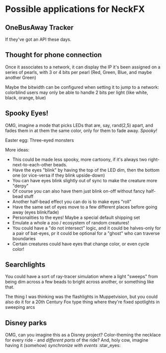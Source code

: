 # Possible applications for NeckFX

## OneBusAway Tracker

If they've got an API these days.

## Thought for phone connection

Once it associates to a network, it can display the IP it's been assigned on a series of pearls, with 3 or 4 bits per pearl (Red, Green, Blue, and maybe another Green)

Maybe the bitwidth can be configured when setting it to jump to a network: colorblind users may only be able to handle 2 bits per light (like white, black, orange, blue)

## Spooky Eyes!

OMG, imagine a mode that picks LEDs that are, say, rand(2,5) apart, and fades them in at them the same color, only for them to fade away. *Spooky!*

Easter egg: Three-eyed monsters

More ideas:

- This could be made less spooky, more cartoony, if it's always two right-next-to-each-other beads.
- Have the eyes "blink" by having the top of the LED dim, then the bottom one (or vice-versa if they blink upside-down)
- You can have eyes blink slightly out of sync to make the creature more "derpy"
- Of course you can also have them just blink on-off without fancy half-bead stuff
- Another half-bead effect you can do is to make eyes "roll"
- Have the same set of eyes move to a few different places before going away (eyes blink/fade)
- Personalities to the eyes! Maybe a special default shipping set
- Emulate a whole a zoo / ecosystem of random creatures!
- You could have a "do not intersect" logic, and it could be halves-only for a pair of bat-eyes, pr it could be optional for a "ghost" who can traverse boundaries
- Certain creatures could have eyes that change color, or even cycle color!

## Searchlights

You could have a sort of ray-tracer simulation where a light "sweeps" from being dim across a few beads to bright across another, or something like that.

The thing I was thinking was the flashlights in Muppetvision, but you could also do it for a 20th Century Fox type thing where they're fixed spotlights in sweeping arcs

## Disney parks

OMG, can you imagine this as a Disney project? Color-theming the necklace for every ride - and *different parts* of the ride? And, holy cow, imagine having it (somehow) *synchronize with events* :star_eyes:
